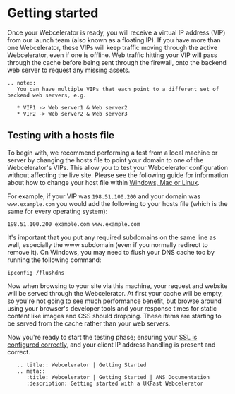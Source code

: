 # Getting started

Once your Webcelerator is ready, you will receive a virtual IP address (VIP) from our launch team (also known as a floating IP). If you have more than one Webcelerator, these VIPs will keep traffic moving through the active Webcelerator, even if one is offline. Web traffic hitting your VIP will pass through the cache before being sent through the firewall, onto the backend web server to request any missing assets.

```eval_rst
.. note::
   You can have multiple VIPs that each point to a different set of backend web servers, e.g.

   * VIP1 -> Web server1 & Web server2
   * VIP2 -> Web server2 & Web server3
```

## Testing with a hosts file

To begin with, we recommend performing a test from a local machine or server by changing the hosts file to point your domain to one of the Webcelerator's VIPs. This allow you to test your Webcelerator configuration without affecting the live site. Please see the following guide for information about how to change your host file within [Windows, Mac or Linux](http://www.howtogeek.com/howto/27350/beginner-geek-how-to-edit-your-hosts-file/).

For example, if your VIP was `198.51.100.200` and your domain was `www.example.com` you would add the following to your hosts file (which is the same for every operating system):

```console
198.51.100.200 example.com www.example.com
```

It's important that you put any required subdomains on the same line as well, especially the www subdomain (even if you normally redirect to remove it). On Windows, you may need to flush your DNS cache too by running the following command:

```console
ipconfig /flushdns
```

Now when browsing to your site via this machine, your request and website will be served through the Webcelerator. At first your cache will be empty, so you're not going to see much performance benefit, but browse around using your browser's developer tools and your response times for static content like images and CSS should dropping. These items are starting to be served from the cache rather than your web servers.

Now you're ready to start the testing phase; ensuring your [SSL is configured correctly](/webcel/ssl), and your client IP address handling is present and correct.

```eval_rst
   .. title:: Webcelerator | Getting Started
   .. meta::
      :title: Webcelerator | Getting Started | ANS Documentation
      :description: Getting started with a UKFast Webcelerator
```
